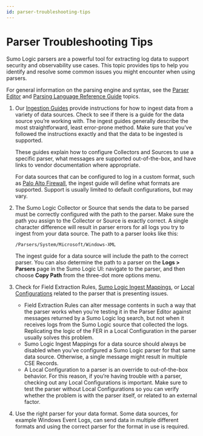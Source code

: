 ```yaml
---
id: parser-troubleshooting-tips
---
```


# Parser Troubleshooting Tips

Sumo Logic parsers are a powerful tool for extracting log data to support security and observability use cases. This topic provides tips to help you identify and resolve some common issues you might encounter when using parsers.

For general information on the parsing engine and syntax, see the [Parser Editor](Parser_Troubleshooting_Tips/...md "Parser Editor") and [Parsing Language Reference Guide](../07Parsing_Language_Reference_Guide.md "Parsing Language Reference Guide") topics.

1. Our [Ingestion Guides](../../CSE_Ingestion.md "Ingestion Guides") provide instructions for how to ingest data from a variety of data sources. Check to see if there is a guide for the data source you’re working with. The ingest guides generally describe the most straightforward, least error-prone method. Make sure that you’ve followed the instructions exactly and that the data to be ingested is supported.      

    These guides explain how to configure Collectors and Sources to use a specific parser, what messages are supported out-of-the-box, and have links to vendor documentation where appropriate.
    
    For data sources that can be configured to log in a custom format, such as [Palo Alto Firewall](../../CSE_Ingestion/Palo_Alto_Firewall.md "Palo Alto Firewall"), the ingest guide will define what formats are supported. Support is usually limited to default configurations, but may vary.    
1. The Sumo Logic Collector or Source that sends the data to be parsed must be correctly configured with the path to the parser. Make sure the path you assign to the Collector or Source is exactly correct. A single character difference will result in parser errors for all logs you try to ingest from your data source. The path to a parser looks like this:
    
    `/Parsers/System/Microsoft/Windows-XML`
    
    The ingest guide for a data source will include the path to the correct parser. You can also determine the path to a parser on the **Logs \> Parsers** page in the Sumo Logic UI: navigate to the parser, and then choose **Copy Path** from the three-dot more options menu.    
1. Check for Field Extraction Rules, [Sumo Logic Ingest Mappings](../../CSE_Ingestion/ztConfigure_a_Sumo_Logic_Ingest_Mapping.md "Send Data from Sumo Logic to CSE"), or [Local Configurations](Parser_Troubleshooting_Tips/...md "Parser Editor") related to the parser that is presenting issues.

    * Field Extraction Rules can alter message contents in such a way that the parser works when you're testing it in the Parser Editor against messages returned by a Sumo Logic log search, but not when it receives logs from the Sumo Logic source that collected the logs. Replicating the logic of the FER in a Local Configuration in the parser usually solves this problem. 
    * Sumo Logic Ingest Mappings for a data source should always be disabled when you’ve configured a Sumo Logic parser for that same data source. Otherwise, a single message might result in multiple CSE Records. 
    * A Local Configuration to a parser is an override to out-of-the-box behavior. For this reason, if you’re having trouble with a parser, checking out any Local Configurations is important. Make sure to test the parser without Local Configurations so you can verify whether the problem is with the parser itself, or related to an external factor.         
1. Use the right parser for your data format. Some data sources, for example Windows Event Logs, can send data in multiple different formats and using the correct parser for the format in use is required.
